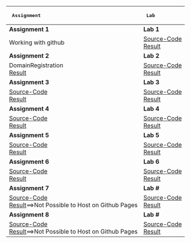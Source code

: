 |  <pre>                    Assignment                    </pre>| <pre>               Lab                  </pre>   |
| :---                                                                | :---                                                              |
| <b>Assignment 1</b>                                                 |    <b>Lab 1</b>                                                   |
|Working with github<br>                           |[Source-Code](https://github.com/SATYADAHAL/wt-lab-assignmet/tree/main/Lab/Lab1)<br>[Result](https://www.satyadahal.com.np/wt-lab-assignmet/Lab/Lab1/)                              |
| <b>Assignment 2</b>                                                 |    <b>Lab 2</b>                                                   |
|DomainRegistration<br>[Result](https://www.satyadahal.com.np)                                |[Source-Code](https://github.com/SATYADAHAL/wt-lab-assignmet/tree/main/Lab/Lab2)<br>[Result](https://www.satyadahal.com.np/wt-lab-assignmet/Lab/Lab2/)                              |
| <b>Assignment 3</b>                                                 |    <b>Lab 3</b>                                                   |
|[Source-Code](https://github.com/SATYADAHAL/wt-lab-assignmet/tree/main/Assignment/Assignment%203)<br>[Result](https://www.satyadahal.com.np/wt-lab-assignmet/Assignment/Assignment%203/)|[Source-Code](https://github.com/SATYADAHAL/wt-lab-assignmet/tree/main/Lab/Lab3)<br>[Result](https://www.satyadahal.com.np/wt-lab-assignmet/Lab/Lab3)                              |
| <b>Assignment 4</b>                                                 |    <b>Lab 4</b>                                                   |
|[Source-Code](https://github.com/SATYADAHAL/wt-lab-assignmet/tree/main/Assignment/Assignment%204)<br>[Result](https://www.satyadahal.com.np/wt-lab-assignmet/Assignment/Assignment%204/)                                |[Source-Code](https://github.com/SATYADAHAL/wt-lab-assignmet/tree/main/Lab/Lab4)<br>[Result](https://www.satyadahal.com.np/wt-lab-assignmet/Lab/Lab4/)                              |
| <b>Assignment 5</b>                                                 |    <b>Lab 5</b>                                                   |
|[Source-Code](https://github.com/SATYADAHAL/satyadahal.github.io)<br>[Result](https://www.satyadahal.com.np/)                                |[Source-Code](https://github.com/SATYADAHAL/wt-lab-assignmet/tree/main/Lab/Lab5)<br>[Result](https://www.satyadahal.com.np/wt-lab-assignmet/Lab/Lab5/)|
| <b>Assignment 6</b>                                                 |    <b>Lab 6</b>                                                   |
|[Source-Code](https://github.com/SATYADAHAL/wt-lab-assignmet/tree/main/Assignment/Assignment%206)<br>[Result](https://www.satyadahal.com.np/wt-lab-assignmet/Assignment/Assignment%206)                                |[Source-Code](https://github.com/SATYADAHAL/wt-lab-assignmet/tree/main/Lab/Lab6)<br>[Result](https://www.satyadahal.com.np/wt-lab-assignmet/Lab/Lab6/)                              |
| <b>Assignment 7</b>                                                 |    <b>Lab #</b>                                                   |
|[Source-Code](https://github.com/SATYADAHAL/wt-lab-assignmet/tree/main/Assignment/Assignment%207)<br>[Result](text)==>Not Possible to Host on Github Pages                                |[Source-Code](#)<br>[Result](#)                              |
| <b>Assignment 8</b>                                                 |    <b>Lab #</b>                                                   |
|[Source-Code](https://github.com/SATYADAHAL/wt-lab-assignmet/tree/main/Assignment/Assignment%208)<br>[Result]()==>Not Possible to Host on Github Pages                                 |[Source-Code](#)<br>[Result](#)                              |
